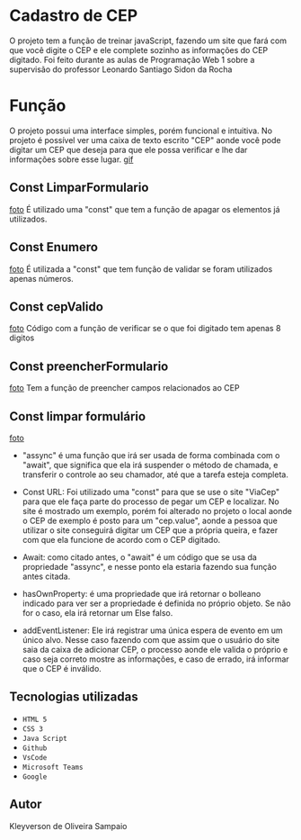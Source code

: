 # Cadastro de CEP
O projeto tem a função de treinar javaScript, fazendo um site que fará com que você digite o CEP e ele complete sozinho as informações do CEP digitado. Foi feito durante as aulas de Programação Web 1 sobre a supervisão do professor Leonardo Santiago Sidon da Rocha 

# Função
O projeto possui uma interface simples, porém funcional e intuitiva. No projeto é possível ver uma caixa de texto escrito "CEP" aonde você pode digitar um CEP que deseja para que ele possa verificar e lhe dar informações sobre esse lugar.
[gif](img/https://raw.githubusercontent.com/KleyversonO/Form-CadEndereco/refs/heads/main/img/grav.gif)

## Const LimparFormulario
[foto](img/limparF.png)
É utilizado uma "const" que tem a função de apagar os elementos já utilizados.

## Const Enumero
[foto](img/apNumeros.png)
É utilizada a "const" que tem função de validar se foram utilizados apenas números.

## Const cepValido
[foto](img/quantDigitos.png)
Código com a função de verificar se o que foi digitado tem apenas 8 digitos

## Const preencherFormulario
[foto](img/preencheCampos.png)
Tem a função de preencher campos relacionados ao CEP


## Const limpar formulário
[foto](img/limparF.png)
* "assync" é uma função que irá ser usada de forma combinada com o "await", que significa que ela irá suspender o método de chamada, e transferir o controle ao seu chamador, até que a tarefa esteja completa.

* Const URL: Foi utilizado uma  "const" para que se use o site "ViaCep" para que ele faça parte do processo de pegar um CEP e localizar. No site é mostrado um exemplo, porém foi alterado no projeto o local aonde o CEP de exemplo é posto para um "cep.value", aonde a pessoa que utilizar o site conseguirá digitar um CEP que a própria queira, e fazer com que ela funcione de acordo com o CEP digitado.

* Await: como citado antes, o "await" é um código que se usa da propriedade "assync", e nesse ponto ela estaria fazendo sua função antes citada.

* hasOwnProperty: é uma propriedade que irá retornar o bolleano indicado para ver ser a propriedade é definida no próprio objeto. Se não for o caso, ela irá retornar um Else falso.

* addEventListener: Ele irá registrar uma única espera de evento em um único alvo. Nesse caso fazendo com que assim que o usuário do site saia da caixa de adicionar CEP, o processo aonde ele valida o próprio e caso seja correto mostre as informações, e caso de errado, irá informar que o CEP é inválido.

## Tecnologias utilizadas 

* ``HTML 5``
* ``CSS 3``
* ``Java Script``
* ``Github``
* ``VsCode``
* ``Microsoft Teams``
* ``Google``
## Autor
Kleyverson de Oliveira Sampaio